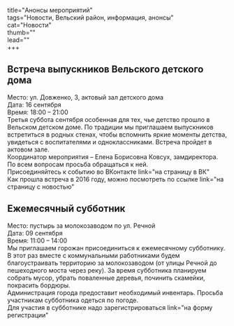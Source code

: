 title="Анонсы мероприятий"  
tags="Новости, Вельский район, информация, анонсы"  
cat="Новости"  
thumb=""  
lead=""  
+++

## Встреча выпускников Вельского детского дома  
Место: ул. Довженко, 3, актовый зал детского дома  
Дата: 16 сентября  
Время: 18:00 – 21:00  
Третья суббота сентября особенная для тех, чье детство прошло в Вельском детском доме. По традиции мы приглашаем выпускников встретиться в родных стенах, чтобы вспомнить яркие моменты детства, увидеться с воспитателями и одноклассниками. Встреча пройдет в актовом зале.  
Координатор мероприятия – Елена Борисовна Ковсух, замдиректора. По всем вопросам просьба обращаться к ней.  
Присоединяйтесь к событию во ВКонтакте link="на страницу в ВК"  
Как прошла встреча в 2016 году, можно посмотреть по ссылке link="на страницу с новостью"  
## Ежемесячный субботник
Место: пустырь за молокозаводом по ул. Речной  
Дата: 09 сентября  
Время: 11:00 – 14:00  
Мы приглашаем горожан присоединиться к ежемесячному субботнику. В этот раз вместе с коммунальными работниками будем благоустраивать территорию за молокозаводом (от улицы Речной до пешеходного моста через реку). За время субботника планируем собрать мусор, убрать поваленные деревья, починить скамейки, покрасить бордюры.  
Администрация города предоставит необходимый инвентарь. Просьба участникам субботника одеться по погоде.  
Для участия в субботнике надо зарегистрироваться link="на форму регистрации"
